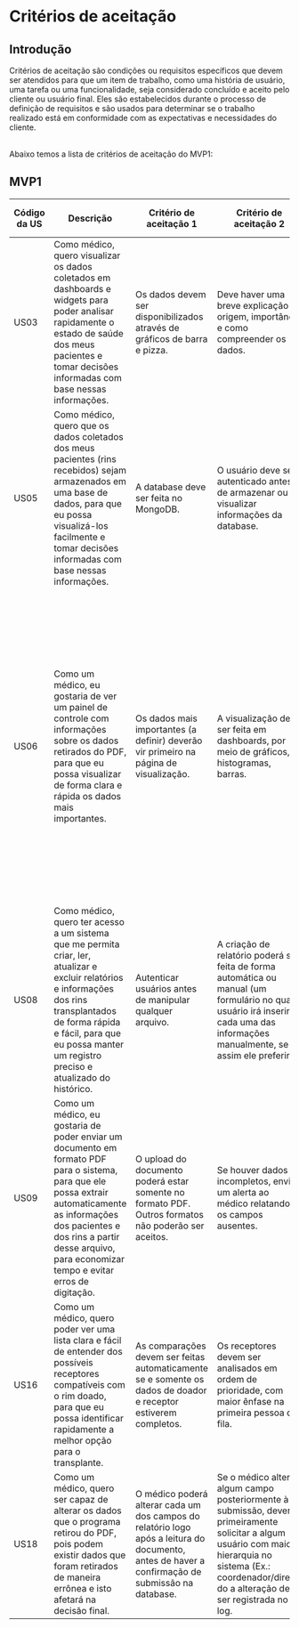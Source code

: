 # Critérios de aceitação

## Introdução

Critérios de aceitação são condições ou requisitos específicos que devem ser atendidos para que um item de trabalho, como uma história de usuário, uma tarefa ou uma funcionalidade, seja considerado concluído e aceito pelo cliente ou usuário final. Eles são estabelecidos durante o processo de definição de requisitos e são usados para determinar se o trabalho realizado está em conformidade com as expectativas e necessidades do cliente.</br></br>

Abaixo temos a lista de critérios de aceitação do MVP1:

## MVP1

| Código da US | Descrição                                                                                                                                                                                                                                             | Critério de aceitação 1                                                                                                                          | Critério de aceitação 2                                                                                                                                                                                         | Critério de aceitação 3                                                                                                                                                                                                                           |
|--------------|-------------------------------------------------------------------------------------------------------------------------------------------------------------------------------------------------------------------------------------------------------|--------------------------------------------------------------------------------------------------------------------------------------------------|-----------------------------------------------------------------------------------------------------------------------------------------------------------------------------------------------------------------|---------------------------------------------------------------------------------------------------------------------------------------------------------------------------------------------------------------------------------------------------|
| US03         | Como médico, quero visualizar os dados coletados em dashboards e widgets para poder analisar rapidamente o estado de saúde dos meus pacientes e tomar decisões informadas com base nessas informações.                                                | Os dados devem ser disponibilizados através de gráficos de barra e pizza.                                                                        | Deve haver uma breve explicação da origem, importância e como compreender os dados.                                                                                                                             |                                                                                                                                                                                                                                                   |
| US05         | Como médico, quero que os dados coletados dos meus pacientes (rins recebidos) sejam armazenados em uma base de dados, para que eu possa visualizá-los facilmente e tomar decisões informadas com base nessas informações.                             | A database deve ser feita no MongoDB.                                                                                                            | O usuário deve ser autenticado antes de armazenar ou visualizar informações da database.                                                                                                                        | A base de dados deve estar disponível a qualquer momento (24/7).                                                                                                                                                                                  |
| US06         | Como um médico, eu gostaria de ver um painel de controle com informações sobre os dados retirados do PDF, para que eu possa visualizar de forma clara e rápida os dados mais importantes.                                                             | Os dados mais importantes (a definir) deverão vir primeiro na página de visualização.                                                            | A visualização deve ser feita em dashboards, por meio de gráficos, histogramas, barras.                                                                                                                         | As cores utilizadas devem representar significado em relação aos intervalos de confiança: verde = dado próximo à média, amarelo = dado menor que 25% ou maior que 75%, laranja = dado muito próximo ao limite, vermelho = dado fora do intervalo. |
| US08         | Como médico, quero ter acesso a um sistema que me permita criar, ler, atualizar e excluir relatórios e informações dos rins transplantados de forma rápida e fácil, para que eu possa manter um registro preciso e atualizado do histórico.           | Autenticar usuários antes de manipular qualquer arquivo.                                                                                         | A criação de relatório poderá ser feita de forma automática ou manual (um formulário no qual o usuário irá inserir cada uma das informações manualmente, se assim ele preferir).                                |                                                                                                                                                                                                                                                   |
| US09         | Como um médico, eu gostaria de poder enviar um documento em formato PDF para o sistema, para que ele possa extrair automaticamente as informações dos pacientes e dos rins a partir desse arquivo, para economizar tempo e evitar erros de digitação. | O upload do documento poderá estar somente no formato PDF. Outros formatos não poderão ser aceitos.                                              | Se houver dados incompletos, enviar um alerta ao médico relatando os campos ausentes.                                                                                                                           |                                                                                                                                                                                                                                                   |
| US16         | Como um médico, quero poder ver uma lista clara e fácil de entender dos possíveis receptores compatíveis com o rim doado, para que eu possa identificar rapidamente a melhor opção para o transplante.                                                | As comparações devem ser feitas automaticamente se e somente os dados de doador e receptor estiverem completos.                                  | Os receptores devem ser analisados em ordem de prioridade, com maior ênfase na primeira pessoa da fila.                                                                                                         |                                                                                                                                                                                                                                                   |
| US18         | Como um médico, quero ser capaz de alterar os dados que o programa retirou do PDF, pois podem existir dados que foram retirados de maneira errônea e isto afetará na decisão final.                                                                   | O médico poderá alterar cada um dos campos do relatório logo após a leitura do documento, antes de haver a confirmação de submissão na database. | Se o médico alterar algum campo posteriormente à submissão, deverá primeiramente solicitar a algum usuário com maior hierarquia no sistema (Ex.: coordenador/diretor do a alteração deve ser registrada no log. |                                                                                                                                                                                                                                                   |
